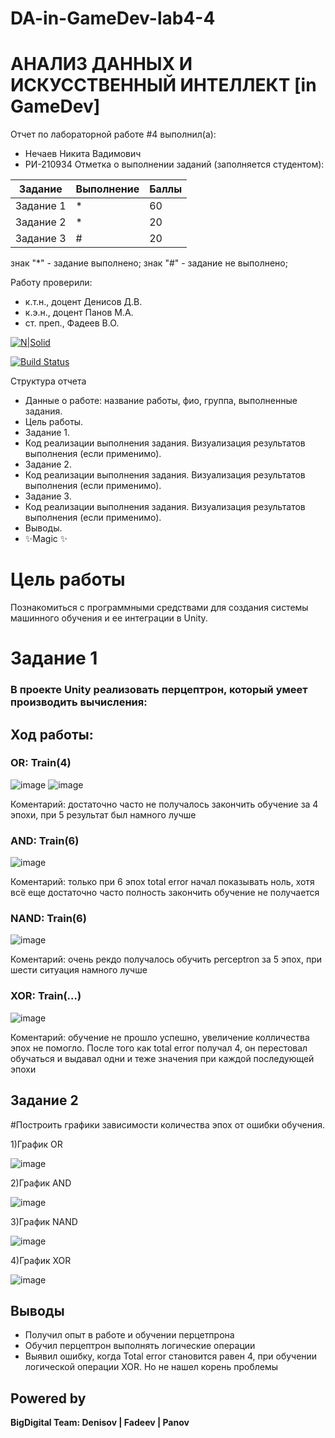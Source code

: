 # DA-in-GameDev-lab4-4
# АНАЛИЗ ДАННЫХ И ИСКУССТВЕННЫЙ ИНТЕЛЛЕКТ [in GameDev]
Отчет по лабораторной работе #4 выполнил(а):
- Нечаев Никита Вадимович
- РИ-210934
Отметка о выполнении заданий (заполняется студентом):

| Задание | Выполнение | Баллы |
| ------ | ------ | ------ |
| Задание 1 | * | 60 |
| Задание 2 | * | 20 |
| Задание 3 | # | 20 |

знак "*" - задание выполнено; знак "#" - задание не выполнено;

Работу проверили:
- к.т.н., доцент Денисов Д.В.
- к.э.н., доцент Панов М.А.
- ст. преп., Фадеев В.О.

[![N|Solid](https://cldup.com/dTxpPi9lDf.thumb.png)](https://nodesource.com/products/nsolid)

[![Build Status](https://travis-ci.org/joemccann/dillinger.svg?branch=master)](https://travis-ci.org/joemccann/dillinger)

Структура отчета

- Данные о работе: название работы, фио, группа, выполненные задания.
- Цель работы.
- Задание 1.
- Код реализации выполнения задания. Визуализация результатов выполнения (если применимо).
- Задание 2.
- Код реализации выполнения задания. Визуализация результатов выполнения (если применимо).
- Задание 3.
- Код реализации выполнения задания. Визуализация результатов выполнения (если применимо).
- Выводы.
- ✨Magic ✨

# Цель работы
Познакомиться с программными средствами для создания системы машинного обучения и ее интеграции в Unity.

# Задание 1
### В проекте Unity реализовать перцептрон, который умеет производить вычисления: 

## Ход работы:

### OR: Train(4) 
![image](https://user-images.githubusercontent.com/114502827/205293292-7a2efda9-6ceb-40b1-b3ce-021aa3afa758.png)
![image](https://user-images.githubusercontent.com/114502827/205295155-99d0449c-0066-4341-a922-882f719f1146.png)

Коментарий: достаточно часто не получалось закончить обучение за 4 эпохи, при 5 результат был намного лучше

### AND: Train(6)
![image](https://user-images.githubusercontent.com/114502827/205301306-6c08cdee-2c74-46d3-a6ec-7824313d5028.png)

Коментарий: только при 6 эпох total error начал показывать ноль, хотя всё еще достаточно часто полность закончить обучение не получается  

### NAND: Train(6)
![image](https://user-images.githubusercontent.com/114502827/205300694-a26eeed4-8894-401e-9dbe-c0bb9fe408f1.png)

Коментарий: очень рекдо получалось обучить perceptron за 5 эпох, при шести ситуация намного лучше

### XOR: Train(...)
![image](https://user-images.githubusercontent.com/114502827/205306254-0981b5f4-a923-44ad-bd02-f144e467f5bd.png)

Коментарий: обучение не прошло успешно, увеличение колличества эпох не помогло. После того как total error получал 4, он перестовал обучаться и выдавал одни и теже значения при каждой последующей эпохи


## Задание 2

#Построить графики зависимости количества эпох от ошибки обучения.

1)График OR

![image](https://user-images.githubusercontent.com/114502827/205309311-0e2b4861-b274-46ed-9783-7354f08920ae.png)

2)График AND

![image](https://user-images.githubusercontent.com/114502827/205310104-0e002a3c-cc3a-445f-a212-4eb4868569a0.png)


3)График NAND

![image](https://user-images.githubusercontent.com/114502827/205310220-b7ec1b3d-3e1c-4955-bb8f-e5981fbac10d.png)


4)График XOR

![image](https://user-images.githubusercontent.com/114502827/205310392-0e89710a-8755-4238-852c-e3042c398b5c.png)



## Выводы
- Получил опыт в работе и обучении перцетпрона
- Обучил перцептрон выполнять логические операции 
- Выявил ошибку, когда Total error становится равен 4, при обучении логической операции XOR. Но не нашел корень проблемы 


## Powered by

**BigDigital Team: Denisov | Fadeev | Panov**
